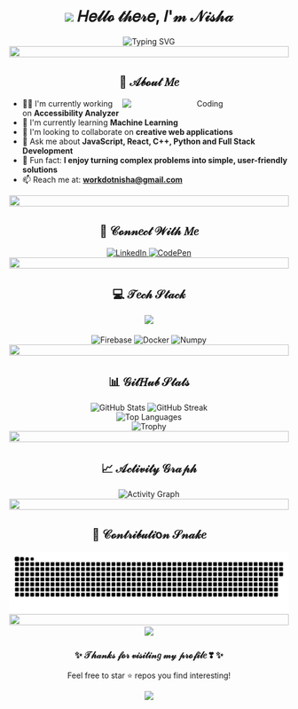 # <div align="center"><img src="https://media.giphy.com/media/hvRJCLFzcasrR4ia7z/giphy.gif" width="30"> 𝐻𝑒𝓁𝓁𝓸 𝓉𝒽𝑒𝓇𝑒, 𝐼'𝓂 𝒩𝒾𝓈𝒽𝒶 </div>

<div align="center">
  <img src="https://readme-typing-svg.herokuapp.com?font=Dancing+Script&weight=600&size=30&pause=1000&color=008080&center=true&vCenter=true&random=false&width=435&lines=Full-Stack+Developer;AI+Enthusiast;Creative+Coder;Lifelong+Learner;2%2B+years+of+coding+learning+experience" alt="Typing SVG" />
<!--   <img src="https://readme-typing-svg.herokuapp.com?font=Comfortaa&weight=600&size=28&pause=1000&color=008080&center=true&vCenter=true&random=false&width=435&lines=Full-Stack+Developer;AI+Enthusiast;Creative+Coder;Lifelong+Learner" alt="Typing SVG" /> -->
  <br>
  
 <img src="https://i.imgur.com/dBaSKWF.gif" height="20" width="100%">
</div>

## <div align="center">🦋 𝒜𝒷𝓸𝓊𝓉 𝑀𝑒</div>

<div align="center">
<!--   <img align="right" alt="Coding" width="300" src="https://cdn.dribbble.com/users/2704414/screenshots/7466903/media/b08ab576316bd4582fef189f471cd9e5.gif"> -->
  <img align="right" alt="Coding" width="300" src="https://media.giphy.com/media/L1R1tvI9svkIWwpVYr/giphy.gif">
</div>

- 👩‍💻 I'm currently working on **Accessibility Analyzer**
- 🌱 I'm currently learning **Machine Learning**
- 👯 I'm looking to collaborate on **creative web applications**
- 💬 Ask me about **JavaScript, React, C++, Python and Full Stack Development**
- 🌟 Fun fact: **I enjoy turning complex problems into simple, user-friendly solutions**
- 📫 Reach me at: **workdotnisha@gmail.com**

<div align="center">
  <img src="https://i.imgur.com/dBaSKWF.gif" height="20" width="100%">
</div>

## <div align="center">🌊 𝒞𝓸𝓃𝓃𝑒𝒸𝓉 𝒲𝒾𝓉𝒽 𝑀𝑒</div>

<div align="center">
  <a href="https://www.linkedin.com/in/nisha-kumari-38343a313/" target="_blank">
    <img src="https://img.shields.io/badge/LinkedIn-008080?style=for-the-badge&logo=linkedin&logoColor=white" alt="LinkedIn"/>
  </a>
  <a href="https://codepen.io/Byte-Crafter" target="_blank">
    <img src="https://img.shields.io/badge/CodePen-008080?style=for-the-badge&logo=codepen&logoColor=white" alt="CodePen"/>
  </a>
</div>

<div align="center">
  <img src="https://i.imgur.com/dBaSKWF.gif" height="20" width="100%">
</div>

## <div align="center">💻 𝒯𝑒𝒸𝒽 𝒮𝓉𝒶𝒸𝓀</div>

<div align="center">
  <img src="https://skillicons.dev/icons?i=js,html,css,react,nodejs,express,c,cpp,python,django,flask,mysql,mongodb,bootstrap,tailwind,git,figma,vscode" />
  <br><br>
  <!-- <img src="https://img.shields.io/badge/TypeScript-008080?style=for-the-badge&logo=typescript&logoColor=white" alt="TypeScript" />
  <img src="https://img.shields.io/badge/Redux-008080?style=for-the-badge&logo=redux&logoColor=white" alt="Redux" />
  <img src="https://img.shields.io/badge/Next.js-008080?style=for-the-badge&logo=next.js&logoColor=white" alt="Next.js" /> -->
  <img src="https://img.shields.io/badge/Firebase-008080?style=for-the-badge&logo=firebase&logoColor=white" alt="Firebase" />
  <img src="https://img.shields.io/badge/Docker-008080?style=for-the-badge&logo=docker&logoColor=white" alt="Docker" />
  <img src="https://img.shields.io/badge/-NumPy-013243?style=for-the-badge&logo=numpy&logoColor=white" alt="Numpy" />

</div>

<div align="center">
  <img src="https://i.imgur.com/dBaSKWF.gif" height="20" width="100%">
</div>

## <div align="center">📊 𝒢𝒾𝓉𝐻𝓊𝒷 𝒮𝓉𝒶𝓉𝓈</div>

<div align="center">
  <img src="https://github-readme-stats.vercel.app/api?username=technoish&show_icons=true&theme=tokyonight&title_color=008080&icon_color=008080&hide_border=true&count_private=true" width="49%" alt="GitHub Stats"/>
  <img src="https://github-readme-streak-stats.herokuapp.com/?user=technoish&theme=tokyonight&ring=008080&fire=008080&currStreakLabel=008080&hide_border=true" width="49%" alt="GitHub Streak"/>
</div>

<div align="center">
  <img src="https://github-readme-stats.vercel.app/api/top-langs/?username=technoish&theme=tokyonight&title_color=008080&hide_border=true&layout=compact" width="50%" alt="Top Languages"/>
</div>

<div align="center">
  <img src="https://github-profile-trophy.vercel.app/?username=technoish&theme=nord&no-frame=true&row=1&column=7&title_color=008080" width="100%" alt="Trophy"/>
</div>

<div align="center">
  <img src="https://i.imgur.com/dBaSKWF.gif" height="20" width="100%">
</div>

## <div align="center">📈 𝒜𝒸𝓉𝒾𝓋𝒾𝓉𝓎 𝒢𝓇𝒶𝓅𝒽</div>

<div align="center">
  <img alt="Activity Graph" src="https://github-readme-activity-graph.vercel.app/graph?username=technoish&theme=react-dark&color=008080&line=008080&point=008080&hide_border=true" />
</div>

<div align="center">
  <img src="https://i.imgur.com/dBaSKWF.gif" height="20" width="100%">
</div>

## <div align="center">🐚 𝒞𝓸𝓃𝓉𝓇𝒾𝒷𝓊𝓉𝒾o𝓃 𝒮𝓃𝒶𝓀𝑒 </div>

<div align="center">
 <img src="https://raw.githubusercontent.com/technoish/technoish/output/snake.svg" alt="Snake animation" />
</div>

<div align="center">
  <img src="https://i.imgur.com/dBaSKWF.gif" height="20" width="100%">
</div>

<div align="center">
 <img src="https://profile-counter.glitch.me/technoish/count.svg" />
  <!-- <img src="https://komarev.com/ghpvc/?username=workdotnisha&style=flat-square&color=008080" alt="Profile views"/> -->
</div>

<div align="center">
  <h3>✨ 𝒯𝒽𝒶𝓃𝓀𝓈 𝒻𝓸𝓇 𝓋𝒾𝓈𝒾𝓉𝒾𝓃𝑔 𝓂𝓎 𝓅𝓇𝓸𝒻𝒾𝓁𝑒 ❣  ✨</h3>
  <p>Feel free to star ⭐ repos you find interesting!</p>
  <img src="https://raw.githubusercontent.com/BrunnerLivio/brunnerlivio/master/images/marquee.svg" />
</div>
